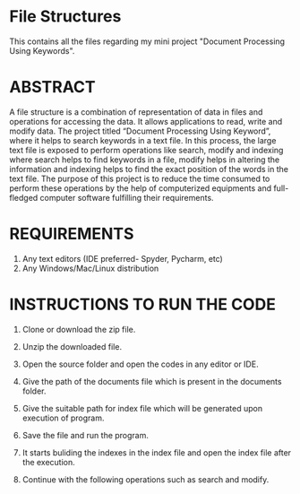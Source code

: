 # File Structures
This contains all the files regarding my mini project "Document Processing Using Keywords".


# ABSTRACT
A file structure is a combination of representation of data in files and operations for accessing the data. It allows applications to read, write and modify data. The project titled “Document Processing Using Keyword”, where it helps to search  keywords in a text file. In this process, the large text file is exposed to perform operations like search, modify and indexing where search helps to find keywords in a file, modify helps in altering the information and indexing helps to find the exact position of the words in the text file. The purpose of this project is to reduce the time consumed to perform these operations by the help of computerized equipments and full-fledged computer software fulfilling their requirements.


# REQUIREMENTS
  1. Any text editors (IDE preferred- Spyder, Pycharm, etc)
  2. Any Windows/Mac/Linux distribution
  
  
# INSTRUCTIONS TO RUN THE CODE
  1. Clone or download the zip file.
  
  2. Unzip the downloaded file.
  
  3. Open the source folder and open the codes in any editor or IDE.
  
  4. Give the path of the documents file which is present in the documents folder.
  
  5. Give the suitable path for index file which will be generated upon execution of program.
  
  6. Save the file and run the program.
  
  7. It starts buliding the indexes in the index file and open the index file after the execution.
  
  8. Continue with the following operations such as search and modify.
